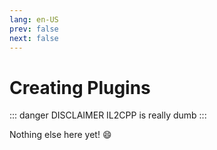 ```yaml
---
lang: en-US
prev: false
next: false
---
```


# Creating Plugins

::: danger DISCLAIMER
IL2CPP is really dumb
:::

Nothing else here yet! :smile: